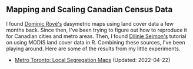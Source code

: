 ##  Mapping and Scaling Canadian Census Data

I found [Dominic Royé's](https://github.com/dominicroye/mapa_dasimetrico/blob/main/dasimetrico_map.R) dasymetric maps using land cover data a few months back. Since then, I've been trying to figure out how to reproduce it for Canadian cities and metro areas. Then, I found [Dilinie Seimon's](https://rspatialdata.github.io/land_cover.html) tutorial on using MODIS land cover data in R. Combining these sources, I've been playing around. Here are some of the results from my little experiments.

* [Metro Toronto: Local Segregation Maps](https://fcalderonfigueroa.github.io/census_maps/modists_diversity_toronto.html) (Updated: 2022-04-22)
